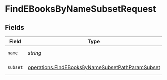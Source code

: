 # FindEBooksByNameSubsetRequest


## Fields

| Field                                                                                                                       | Type                                                                                                                        | Required                                                                                                                    | Description                                                                                                                 |
| --------------------------------------------------------------------------------------------------------------------------- | --------------------------------------------------------------------------------------------------------------------------- | --------------------------------------------------------------------------------------------------------------------------- | --------------------------------------------------------------------------------------------------------------------------- |
| `name`                                                                                                                      | *string*                                                                                                                    | :heavy_check_mark:                                                                                                          | Name to filter by                                                                                                           |
| `subset`                                                                                                                    | [operations.FindEBooksByNameSubsetPathParamSubset](../../../sdk/models/operations/findebooksbynamesubsetpathparamsubset.md) | :heavy_check_mark:                                                                                                          | Subset to filter by                                                                                                         |